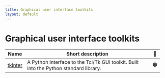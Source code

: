 ```yaml
---
title: Graphical user interface toolkits
layout: default
---
```


# Graphical user interface toolkits

| Name      | Short description                                                                     | 🚦  |
| --------- | ------------------------------------------------------------------------------------- | :-: |
| [tkinter] | A Python interface to the Tcl/Tk GUI toolkit. Built into the Python standard library. | 🟠  |

<!-- URLS used above -->

[tkinter]: https://docs.python.org/3/library/tkinter.html
